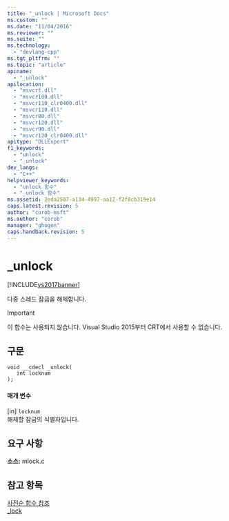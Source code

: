 ```yaml
---
title: "_unlock | Microsoft Docs"
ms.custom: ""
ms.date: "11/04/2016"
ms.reviewer: ""
ms.suite: ""
ms.technology: 
  - "devlang-cpp"
ms.tgt_pltfrm: ""
ms.topic: "article"
apiname: 
  - "_unlock"
apilocation: 
  - "msvcrt.dll"
  - "msvcr100.dll"
  - "msvcr110_clr0400.dll"
  - "msvcr110.dll"
  - "msvcr80.dll"
  - "msvcr120.dll"
  - "msvcr90.dll"
  - "msvcr120_clr0400.dll"
apitype: "DLLExport"
f1_keywords: 
  - "unlock"
  - "_unlock"
dev_langs: 
  - "C++"
helpviewer_keywords: 
  - "unlock 함수"
  - "_unlock 함수"
ms.assetid: 2eda2507-a134-4997-aa12-f2f8cb319e14
caps.latest.revision: 5
author: "corob-msft"
ms.author: "corob"
manager: "ghogen"
caps.handback.revision: 5
---
```

# _unlock
[!INCLUDE[vs2017banner](../assembler/inline/includes/vs2017banner.md)]

다중 스레드 잠금을 해제합니다.  
  
> [!IMPORTANT]
>  이 함수는 사용되지 않습니다. Visual Studio 2015부터 CRT에서 사용할 수 없습니다.  
  
## 구문  
  
```  
void __cdecl _unlock(  
   int locknum  
);  
```  
  
#### 매개 변수  
 \[in\] `locknum`  
 해제할 잠금의 식별자입니다.  
  
## 요구 사항  
 **소스:** mlock.c  
  
## 참고 항목  
 [사전순 함수 참조](../c-runtime-library/reference/crt-alphabetical-function-reference.md)   
 [\_lock](../c-runtime-library/lock.md)